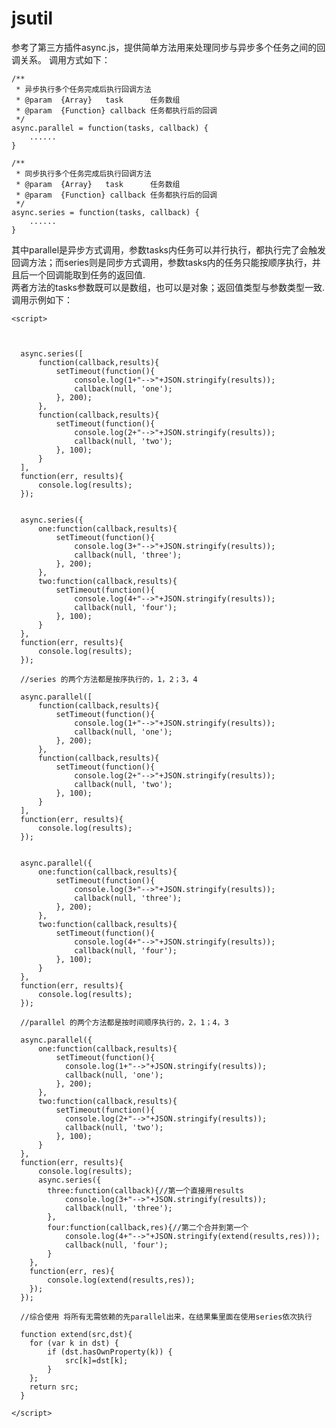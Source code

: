 jsutil
======

参考了第三方插件async.js，提供简单方法用来处理同步与异步多个任务之间的回调关系。
调用方式如下：

    /**
	 * 异步执行多个任务完成后执行回调方法
	 * @param  {Array}   task      任务数组
	 * @param  {Function} callback 任务都执行后的回调
	 */
	async.parallel = function(tasks, callback) {
	    ......
	}
	
	/**
	 * 同步执行多个任务完成后执行回调方法
	 * @param  {Array}   task      任务数组
	 * @param  {Function} callback 任务都执行后的回调
	 */
	async.series = function(tasks, callback) {
	    ......
	}

其中parallel是异步方式调用，参数tasks内任务可以并行执行，都执行完了会触发回调方法；而series则是同步方式调用，参数tasks内的任务只能按顺序执行，并且后一个回调能取到任务的返回值.  
两者方法的tasks参数既可以是数组，也可以是对象；返回值类型与参数类型一致.  
调用示例如下：

    <script>



      async.series([
          function(callback,results){
              setTimeout(function(){
                  console.log(1+"-->"+JSON.stringify(results));
                  callback(null, 'one');
              }, 200);
          },
          function(callback,results){
              setTimeout(function(){
                  console.log(2+"-->"+JSON.stringify(results));
                  callback(null, 'two');
              }, 100);
          }
      ],
      function(err, results){
          console.log(results);
      });


      async.series({
          one:function(callback,results){
              setTimeout(function(){
                  console.log(3+"-->"+JSON.stringify(results));
                  callback(null, 'three');
              }, 200);
          },
          two:function(callback,results){
              setTimeout(function(){
                  console.log(4+"-->"+JSON.stringify(results));
                  callback(null, 'four');
              }, 100);
          }
      },
      function(err, results){
          console.log(results);
      });

	  //series 的两个方法都是按序执行的，1，2；3，4

      async.parallel([
          function(callback,results){
              setTimeout(function(){
                  console.log(1+"-->"+JSON.stringify(results));
                  callback(null, 'one');
              }, 200);
          },
          function(callback,results){
              setTimeout(function(){
                  console.log(2+"-->"+JSON.stringify(results));
                  callback(null, 'two');
              }, 100);
          }
      ],
      function(err, results){
          console.log(results);
      });


      async.parallel({
          one:function(callback,results){
              setTimeout(function(){
                  console.log(3+"-->"+JSON.stringify(results));
                  callback(null, 'three');
              }, 200);
          },
          two:function(callback,results){
              setTimeout(function(){
                  console.log(4+"-->"+JSON.stringify(results));
                  callback(null, 'four');
              }, 100);
          }
      },
      function(err, results){
          console.log(results);
      });

	  //parallel 的两个方法都是按时间顺序执行的，2，1；4，3

      async.parallel({
          one:function(callback,results){
              setTimeout(function(){
                console.log(1+"-->"+JSON.stringify(results));
                callback(null, 'one');
              }, 200);
          },
          two:function(callback,results){
              setTimeout(function(){
                console.log(2+"-->"+JSON.stringify(results));
                callback(null, 'two');
              }, 100);
          }
      },
      function(err, results){
          console.log(results);
          async.series({
            three:function(callback){//第一个直接用results
                console.log(3+"-->"+JSON.stringify(results));
                callback(null, 'three');
            },
            four:function(callback,res){//第二个合并到第一个
                console.log(4+"-->"+JSON.stringify(extend(results,res)));
                callback(null, 'four');
            }
        },
        function(err, res){
            console.log(extend(results,res));
        });
      });

	  //综合使用 将所有无需依赖的先parallel出来，在结果集里面在使用series依次执行

      function extend(src,dst){
        for (var k in dst) {
            if (dst.hasOwnProperty(k)) {
                src[k]=dst[k];
            }
        };
        return src;
      }

    </script>